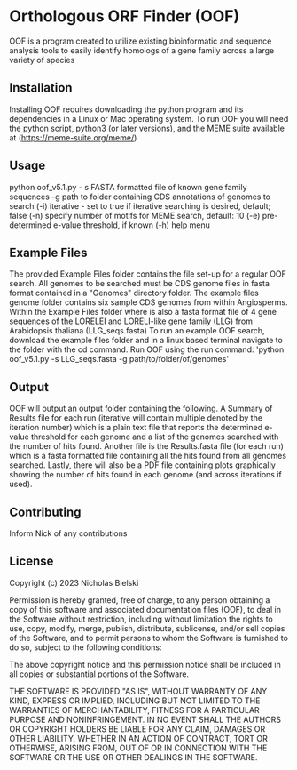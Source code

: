 # Orthologous ORF Finder (OOF)
OOF is a program created to utilize existing bioinformatic and sequence analysis tools to easily identify homologs of a gene family across a large variety of species

## Installation
Installing OOF requires downloading the python program and its dependencies in a Linux or Mac operating system. To run OOF you will need the python script, python3 (or later versions), and the MEME suite available at (https://meme-suite.org/meme/)

## Usage
python oof_v5.1.py - s FASTA formatted file of known gene family sequences -g path to folder containing CDS annotations of genomes to search (-i) iterative - set to true if iterative searching is desired, default; false (-n) specify number of motifs for MEME search, default: 10 (-e) pre-determined e-value threshold, if known (-h) help menu

## Example Files
The provided Example Files folder contains the file set-up for a regular OOF search. All genomes to be searched must be CDS genome files in fasta format contained in a "Genomes" directory folder. The example files genome folder contains six sample CDS genomes from within Angiosperms. Within the Example Files folder where is also a fasta format file of 4 gene sequences of the LORELEI and LORELI-like gene family (LLG) from Arabidopsis thaliana (LLG_seqs.fasta)
To run an example OOF search, download the example files folder and in a linux based terminal navigate to the folder with the cd command. Run OOF using the run command: 'python oof_v5.1.py -s LLG_seqs.fasta -g path/to/folder/of/genomes'

## Output
OOF will output an output folder containing the following. A Summary of Results file for each run (iterative will contain multiple denoted by the iteration number) which is a plain text file that reports the determined e-value threshold for each genome and a list of the genomes searched with the number of hits found. Another file is the Results.fasta file (for each run) which is a fasta formatted file containing all the hits found from all genomes searched. Lastly, there will also be a PDF file containing plots graphically showing the number of hits found in each genome (and across iterations if used).

## Contributing
Inform Nick of any contributions

## License
Copyright (c) 2023 Nicholas Bielski

Permission is hereby granted, free of charge, to any person obtaining a copy of this software and associated documentation files (OOF), to deal in the Software without restriction, including without limitation the rights to use, copy, modify, merge, publish, distribute, sublicense, and/or sell copies of the Software, and to permit persons to whom the Software is furnished to do so, subject to the following conditions:

The above copyright notice and this permission notice shall be included in all copies or substantial portions of the Software.

THE SOFTWARE IS PROVIDED "AS IS", WITHOUT WARRANTY OF ANY KIND, EXPRESS OR IMPLIED, INCLUDING BUT NOT LIMITED TO THE WARRANTIES OF MERCHANTABILITY, FITNESS FOR A PARTICULAR PURPOSE AND NONINFRINGEMENT. IN NO EVENT SHALL THE AUTHORS OR COPYRIGHT HOLDERS BE LIABLE FOR ANY CLAIM, DAMAGES OR OTHER LIABILITY, WHETHER IN AN ACTION OF CONTRACT, TORT OR OTHERWISE, ARISING FROM, OUT OF OR IN CONNECTION WITH THE SOFTWARE OR THE USE OR OTHER DEALINGS IN THE SOFTWARE. 
